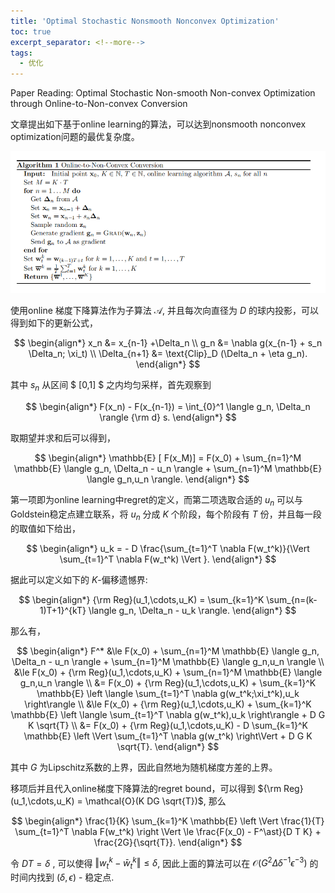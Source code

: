 ```yaml
---
title: 'Optimal Stochastic Nonsmooth Nonconvex Optimization'
toc: true
excerpt_separator: <!--more-->
tags:
  - 优化
---
```


Paper Reading: Optimal Stochastic Non-smooth Non-convex Optimization through Online-to-Non-convex Conversion

<!--more-->

文章提出如下基于online learning的算法，可以达到nonsmooth nonconvex optimization问题的最优复杂度。


![image-20230215153359260](/images/posts/NSNC/image-20230215153359260.png)


使用online 梯度下降算法作为子算法 $\mathcal{A}$, 并且每次向直径为 $D$ 的球内投影，可以得到如下的更新公式，

$$
\begin{align*}
x_n &= x_{n-1} +\Delta_n \\
g_n &= \nabla g(x_{n-1} + s_n \Delta_n; \xi_t) \\
\Delta_{n+1} &= \text{Clip}_D (\Delta_n + \eta g_n). 
\end{align*}
$$


其中 $s_n$ 从区间 $ [0,1] $ 之内均匀采样，首先观察到


$$
\begin{align*}
F(x_n) - F(x_{n-1}) = \int_{0}^1  \langle g_n, \Delta_n \rangle  {\rm d} s.
\end{align*}
$$



取期望并求和后可以得到，



$$
\begin{align*}
\mathbb{E} [ F(x_M)] = F(x_0) + \sum_{n=1}^M \mathbb{E} \langle g_n, \Delta_n - u_n \rangle + \sum_{n=1}^M \mathbb{E} \langle g_n,u_n \rangle. 
\end{align*}
$$



第一项即为online learning中regret的定义，而第二项选取合适的 $u_n$ 可以与Goldstein稳定点建立联系，将 $u_n$ 分成 $K$ 个阶段，每个阶段有 $T$ 份，并且每一段的取值如下给出，



$$
\begin{align*}
  u_k  = - D \frac{\sum_{t=1}^T \nabla F(w_t^k)}{\Vert \sum_{t=1}^T \nabla F(w_t^k) \Vert }.
\end{align*}
$$

据此可以定义如下的 $K$-偏移遗憾界:

$$
\begin{align*}
{\rm Reg}(u_1,\cdots,u_K) = \sum_{k=1}^K \sum_{n=(k-1)T+1}^{kT} \langle g_n, \Delta_n - u_k \rangle.
\end{align*}
$$

那么有，


$$
\begin{align*}
F^* &\le F(x_0) + \sum_{n=1}^M \mathbb{E} \langle g_n, \Delta_n - u_n \rangle + \sum_{n=1}^M \mathbb{E} \langle g_n,u_n \rangle \\
 &\le  F(x_0) + {\rm Reg}(u_1,\cdots,u_K) + \sum_{n=1}^M \mathbb{E} \langle g_n,u_n \rangle \\
 &= F(x_0) + {\rm Reg}(u_1,\cdots,u_K) + \sum_{k=1}^K  \mathbb{E} \left \langle \sum_{t=1}^T \nabla g(w_t^k;\xi_t^k),u_k \right\rangle \\
 &\le F(x_0) + {\rm Reg}(u_1,\cdots,u_K) + \sum_{k=1}^K  \mathbb{E} \left \langle \sum_{t=1}^T \nabla g(w_t^k),u_k \right\rangle + D G K \sqrt{T} \\
 &= F(x_0) + {\rm Reg}(u_1,\cdots,u_K) - D \sum_{k=1}^K  \mathbb{E} \left \Vert \sum_{t=1}^T \nabla g(w_t^k) \right\Vert + D G K \sqrt{T}.
\end{align*}
$$



其中 $G$ 为Lipschitz系数的上界，因此自然地为随机梯度方差的上界。



移项后并且代入online梯度下降算法的regret bound，可以得到 ${\rm Reg}(u_1,\cdots,u_K) = \mathcal{O}(K DG \sqrt{T})$, 那么


$$
\begin{align*}
\frac{1}{K} \sum_{k=1}^K \mathbb{E} \left \Vert \frac{1}{T} \sum_{t=1}^T \nabla F(w_t^k) \right \Vert \le \frac{F(x_0) - F^\ast}{D T K} + \frac{2G}{\sqrt{T}}.
\end{align*}
$$


令 $D T = \delta$ , 可以使得 $\Vert w_t^k - \bar w_t^k \Vert \le \delta$,  因此上面的算法可以在 $\mathcal{O}( G^2 \Delta\delta^{-1} \epsilon^{-3})$ 的时间内找到 $(\delta,\epsilon$) - 稳定点.



